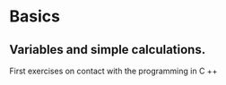 # Basics

## Variables and simple calculations.

First exercises on contact with the programming in C ++
